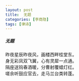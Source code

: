 ```yaml
---
layout: post
title:  无题
categories: [李商隐]
tags: [律诗]
---
```


##### 无题

昨夜星辰昨夜风，画楼西畔桂堂东。<br>
身无彩凤双飞翼，心有灵犀一点通。<br>
隔座送钩春酒暖，分曹射覆蜡灯红。<br>
嗟余听鼓应官去，走马兰台类转蓬。


















　　　　　　　　　　 





































